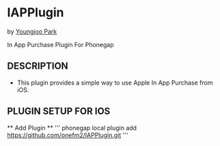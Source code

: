 IAPPlugin
=========
by [Youngjoo Park](http://onefm2.tistory.com)

In App Purchase Plugin For Phonegap

## DESCRIPTION ##

* This plugin provides a simple way to use Apple In App Purchase from iOS.


## PLUGIN SETUP FOR IOS ##

** Add Plugin **
'''
phonegap local plugin add https://github.com/onefm2/IAPPlugin.git
'''